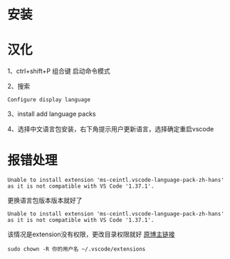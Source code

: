 # 安装

# 汉化

1、ctrl+shift+P 组合键 启动命令模式

2、搜索 

```
Configure display language
```

3、install add language packs

4、选择中文语言包安装，右下角提示用户更新语言，选择确定重启vscode

# 报错处理

```
Unable to install extension 'ms-ceintl.vscode-language-pack-zh-hans' as it is not compatible with VS Code '1.37.1'.
```

更换语言包版本版本就好了

```
Unable to install extension 'ms-ceintl.vscode-language-pack-zh-hans' as it is not compatible with VS Code '1.37.1'.
```

 该情况是extension没有权限，更改目录权限就好 [原博主链接](https://blog.csdn.net/doushanyou9100/article/details/84630192)

```
sudo chown -R 你的用户名 ~/.vscode/extensions
```

